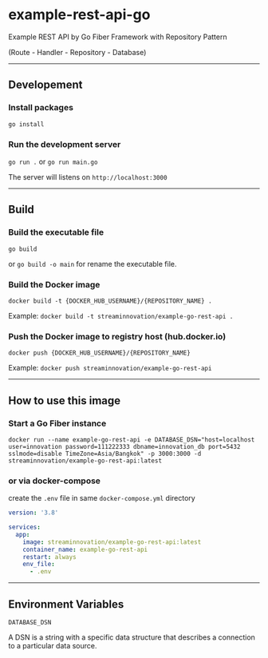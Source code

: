 # example-rest-api-go
Example REST API by Go Fiber Framework with Repository Pattern

(Route - Handler - Repository - Database)

___

## Developement

### Install packages
```
go install
```

### Run the development server
`go run .` or `go run main.go`

The server will listens on `http://localhost:3000`

___

## Build
### Build the executable file

`go build` 

or `go build -o main` for rename the executable file.

### Build the Docker image
```
docker build -t {DOCKER_HUB_USERNAME}/{REPOSITORY_NAME} .
```

Example: `docker build -t streaminnovation/example-go-rest-api .`

### Push the Docker image to registry host (hub.docker.io)
```
docker push {DOCKER_HUB_USERNAME}/{REPOSITORY_NAME}
```

Example: `docker push streaminnovation/example-go-rest-api`

___

## How to use this image
### Start a Go Fiber instance
```
docker run --name example-go-rest-api -e DATABASE_DSN="host=localhost user=innovation password=111222333 dbname=innovation_db port=5432 sslmode=disable TimeZone=Asia/Bangkok" -p 3000:3000 -d streaminnovation/example-go-rest-api:latest
```
### or via docker-compose
create the `.env` file in same `docker-compose.yml` directory
```yml
version: '3.8'

services:
  app:
    image: streaminnovation/example-go-rest-api:latest
    container_name: example-go-rest-api
    restart: always
    env_file:
      - .env
```

___

## Environment Variables
`DATABASE_DSN`

A DSN is a string with a specific data structure that describes a connection to a particular data source.